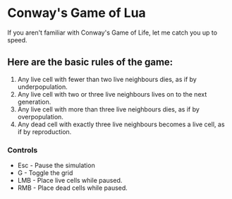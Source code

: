 # Conway's Game of Lua
If you aren't familiar with Conway's Game of Life, let me catch you up to speed.

## Here are the basic rules of the game:
1. Any live cell with fewer than two live neighbours dies, as if by underpopulation.
2. Any live cell with two or three live neighbours lives on to the next generation.
3. Any live cell with more than three live neighbours dies, as if by overpopulation.
4. Any dead cell with exactly three live neighbours becomes a live cell, as if by reproduction.

### Controls
- Esc - Pause the simulation
- G - Toggle the grid
- LMB - Place live cells while paused.
- RMB - Place dead cells while paused.

